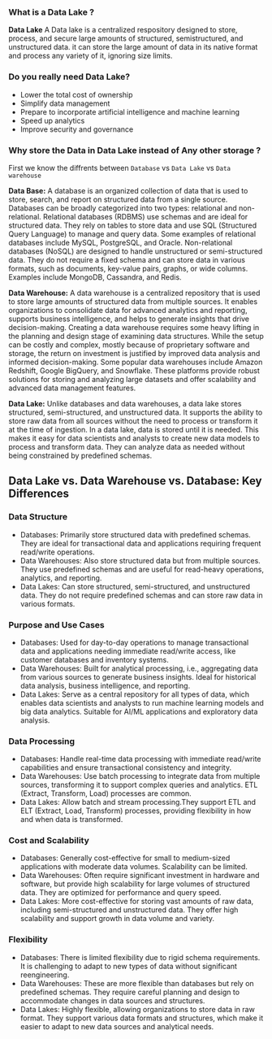 ### What is a Data Lake ?
**Data Lake**
	A Data lake is a centralized respository designed to store, process, and secure large amounts of structured, semistructured, and unstructured data. it can store the large amount of data in its native format and process any variety of it, ignoring size limits. 

### Do you really need Data Lake?
- Lower the total cost of ownership
- Simplify data management
- Prepare to incorporate artificial intelligence and machine learning 
- Speed up analytics
- Improve security and governance

### Why store the Data in Data Lake instead of Any other storage ?
First we know the diffrents between `Database` vs `Data Lake` vs `Data warehouse`

**Data Base:**
	A database is an organized collection of data that is used to store, search, and report on structured data from a single source. Databases can be broadly categorized into two types: relational and non-relational.
	Relational databases (RDBMS) use schemas and are ideal for structured data. They rely on tables to store data and use SQL (Structured Query Language) to manage and query data. Some examples of relational databases include MySQL, PostgreSQL, and Oracle.
	Non-relational databases (NoSQL) are designed to handle unstructured or semi-structured data. They do not require a fixed schema and can store data in various formats, such as documents, key-value pairs, graphs, or wide columns. Examples include MongoDB, Cassandra, and Redis.

**Data Warehouse:**
	A data warehouse is a centralized repository that is used to store large amounts of structured data from multiple sources. It enables organizations to consolidate data for advanced analytics and reporting, supports business intelligence, and helps to generate insights that drive decision-making. Creating a data warehouse requires some heavy lifting in the planning and design stage of examining data structures. While the setup can be costly and complex, mostly because of proprietary software and storage, the return on investment is justified by improved data analysis and informed decision-making.
	Some popular data warehouses include Amazon Redshift, Google BigQuery, and Snowflake. These platforms provide robust solutions for storing and analyzing large datasets and offer scalability and advanced data management features.

**Data Lake:**
	Unlike databases and data warehouses, a data lake stores structured, semi-structured, and unstructured data. It supports the ability to store raw data from all sources without the need to process or transform it at the time of ingestion.
	In a data lake, data is stored until it is needed. This makes it easy for data scientists and analysts to create new data models to process and transform data. They can analyze data as needed without being constrained by predefined schemas.


## Data Lake vs. Data Warehouse vs. Database: Key Differences

### Data Structure

- Databases: Primarily store structured data with predefined schemas. They are ideal for transactional data and applications requiring frequent read/write operations.
- Data Warehouses: Also store structured data but from multiple sources. They use predefined schemas and are useful for read-heavy operations, analytics, and reporting.
- Data Lakes: Can store structured, semi-structured, and unstructured data. They do not require predefined schemas and can store raw data in various formats.

### Purpose and Use Cases

- Databases: Used for day-to-day operations to manage transactional data and applications needing immediate read/write access, like customer databases and inventory systems.
- Data Warehouses: Built for analytical processing, i.e., aggregating data from various sources to generate business insights. Ideal for historical data analysis, business intelligence, and reporting.
- Data Lakes: Serve as a central repository for all types of data, which enables data scientists and analysts to run machine learning models and big data analytics. Suitable for AI/ML applications and exploratory data analysis.

### Data Processing

- Databases: Handle real-time data processing with immediate read/write capabilities and ensure transactional consistency and integrity.
- Data Warehouses: Use batch processing to integrate data from multiple sources, transforming it to support complex queries and analytics. ETL (Extract, Transform, Load) processes are common.
- Data Lakes: Allow batch and stream processing.They support ETL and ELT (Extract, Load, Transform) processes, providing flexibility in how and when data is transformed.

### Cost and Scalability

- Databases: Generally cost-effective for small to medium-sized applications with moderate data volumes. Scalability can be limited.
- Data Warehouses: Often require significant investment in hardware and software, but provide high scalability for large volumes of structured data. They are optimized for performance and query speed.
- Data Lakes: More cost-effective for storing vast amounts of raw data, including semi-structured and unstructured data. They offer high scalability and support growth in data volume and variety.

### Flexibility

- Databases: There is limited flexibility due to rigid schema requirements. It is challenging to adapt to new types of data without significant reengineering.
- Data Warehouses: These are more flexible than databases but rely on predefined schemas. They require careful planning and design to accommodate changes in data sources and structures.
- Data Lakes: Highly flexible, allowing organizations to store data in raw format. They support various data formats and structures, which make it easier to adapt to new data sources and analytical needs.
